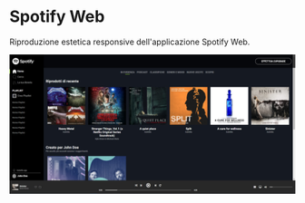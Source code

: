 <h1>Spotify Web</h1>

Riproduzione estetica responsive dell'applicazione Spotify Web.

![](spotify.jpg)
